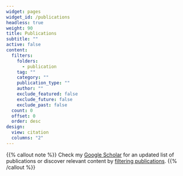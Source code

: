 ```yaml
---
widget: pages
widget_id: /publications
headless: true
weight: 90
title: Publications
subtitle: ""
active: false
content:
  filters:
    folders:
      - publication
    tag: ""
    category: ""
    publication_type: ""
    author: ""
    exclude_featured: false
    exclude_future: false
    exclude_past: false
  count: 0
  offset: 0
  order: desc
design:
  view: citation
  columns: "2"
---
```


{{% callout note %}}
Check my [Google Scholar](https://scholar.google.com/citations?user=FvNmNmQAAAAJ) for an updated list of publications or discover relevant content by [filtering publications](./publication/).
{{% /callout %}}
